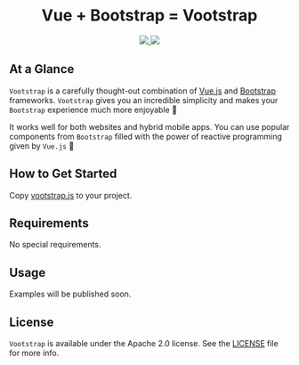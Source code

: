 <h1 align="center">Vue + Bootstrap = Vootstrap</h1>

<p align="center">
  <a href="https://http://www.android.com">
		<img src="https://img.shields.io/badge/Written%20in-JavaScript-orange.svg?style=flat">
	</a>
	<a href="https://tldrlegal.com/license/apache-license-2.0-(apache-2.0)">
		<img src="https://img.shields.io/badge/License-Apache 2.0-blue.svg?style=flat">
	</a>
</p>

## At a Glance

`Vootstrap` is a carefully thought-out combination of [Vue.js](https://vuejs.org) and [Bootstrap](https://getbootstrap.com) frameworks. `Vootstrap` gives you an incredible simplicity and makes your `Bootstrap` experience much more enjoyable 🎉

It works well for both websites and hybrid mobile apps. You can use popular components from `Bootstrap` filled with the power of reactive programming given by `Vue.js` 🚀

## How to Get Started

Copy [vootstrap.js](vootstrap.js) to your project.

## Requirements

No special requirements.

## Usage

Examples will be published soon.

## License

`Vootstrap` is available under the Apache 2.0 license. See the [LICENSE](./LICENSE) file for more info.
